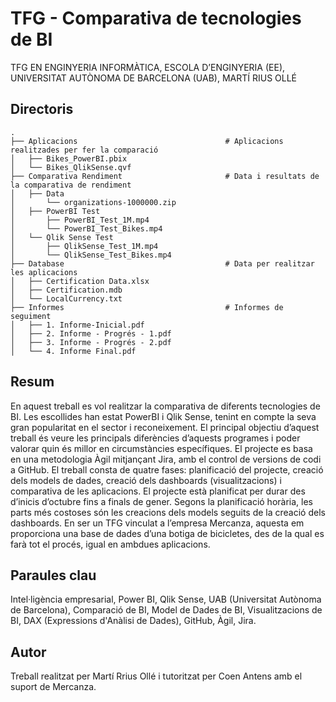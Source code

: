 # TFG - Comparativa de tecnologies de BI

TFG EN ENGINYERIA INFORMÀTICA, ESCOLA D’ENGINYERIA (EE), UNIVERSITAT AUTÒNOMA DE BARCELONA (UAB), MARTÍ RIUS OLLÉ

## Directoris

    .
    ├── Aplicacions                                 # Aplicacions realitzades per fer la comparació
    │   ├── Bikes_PowerBI.pbix         
    │   └── Bikes_QlikSense.qvf               
    ├── Comparativa Rendiment                       # Data i resultats de la comparativa de rendiment
    │   ├── Data                                  
    │       └── organizations-1000000.zip         
    │   ├── PowerBI Test     
    │       ├── PowerBI_Test_1M.mp4 
    │       └── PowerBI_Test_Bikes.mp4
    │   └── Qlik Sense Test 
    │       ├── QlikSense_Test_1M.mp4 
    │       └── QlikSense_Test_Bikes.mp4
    ├── Database                                    # Data per realitzar les aplicacions
    │   ├── Certification Data.xlsx  
    │   ├── Certification.mdb
    │   └── LocalCurrency.txt 
    ├── Informes                                    # Informes de seguiment
    │   ├── 1. Informe-Inicial.pdf  
    │   ├── 2. Informe - Progrés - 1.pdf
    │   ├── 3. Informe - Progrés - 2.pdf
    │   └── 4. Informe Final.pdf 

## Resum

En aquest treball es vol realitzar la comparativa de diferents tecnologies de BI. Les escollides han estat PowerBI i Qlik Sense, tenint en compte la seva gran popularitat en el sector i reconeixement. El principal objectiu d’aquest treball és veure les principals diferències d’aquests programes i poder valorar quin és millor en circumstàncies específiques. El projecte es basa en una metodologia Àgil mitjançant Jira, amb el control de versions de codi a GitHub. El treball consta de quatre fases: planificació del projecte, creació dels models de dades, creació dels dashboards (visualitzacions) i comparativa de les aplicacions. El projecte està planificat per durar des d’inicis d’octubre fins a finals de gener. Segons la planificació horària, les parts més costoses són les creacions dels models seguits de la creació dels dashboards. En ser un TFG vinculat a l’empresa Mercanza, aquesta em proporciona una base de dades d’una botiga de bicicletes, des de la qual es farà tot el procés, igual en ambdues aplicacions.

## Paraules clau

Intel·ligència empresarial, Power BI, Qlik Sense, UAB (Universitat Autònoma de Barcelona), Comparació de BI, Model de Dades de BI, Visualitzacions de BI, DAX (Expressions d'Anàlisi de Dades), GitHub, Àgil, Jira.

## Autor

Treball realitzat per Martí Rrius Ollé i tutoritzat per Coen Antens amb el suport de Mercanza.
